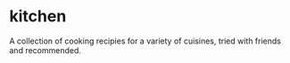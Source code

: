 # kitchen
A collection of cooking recipies for a variety of cuisines, tried with friends and recommended.
